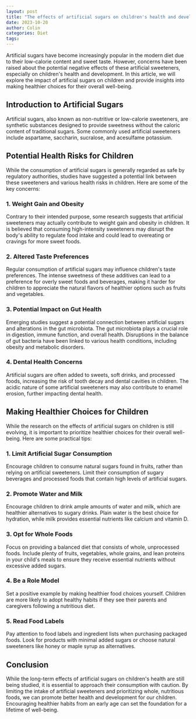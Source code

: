 ```yaml
---
layout: post
title: "The effects of artificial sugars on children's health and development"
date: 2023-10-20
author: Colin
categories: Diet
tags: 
---
```


Artificial sugars have become increasingly popular in the modern diet due to their low-calorie content and sweet taste. However, concerns have been raised about the potential negative effects of these artificial sweeteners, especially on children's health and development. In this article, we will explore the impact of artificial sugars on children and provide insights into making healthier choices for their overall well-being.

## Introduction to Artificial Sugars

Artificial sugars, also known as non-nutritive or low-calorie sweeteners, are synthetic substances designed to provide sweetness without the caloric content of traditional sugars. Some commonly used artificial sweeteners include aspartame, saccharin, sucralose, and acesulfame potassium.

## Potential Health Risks for Children

While the consumption of artificial sugars is generally regarded as safe by regulatory authorities, studies have suggested a potential link between these sweeteners and various health risks in children. Here are some of the key concerns:

### 1. Weight Gain and Obesity

Contrary to their intended purpose, some research suggests that artificial sweeteners may actually contribute to weight gain and obesity in children. It is believed that consuming high-intensity sweeteners may disrupt the body's ability to regulate food intake and could lead to overeating or cravings for more sweet foods.

### 2. Altered Taste Preferences

Regular consumption of artificial sugars may influence children's taste preferences. The intense sweetness of these additives can lead to a preference for overly sweet foods and beverages, making it harder for children to appreciate the natural flavors of healthier options such as fruits and vegetables.

### 3. Potential Impact on Gut Health

Emerging studies suggest a potential connection between artificial sugars and alterations in the gut microbiota. The gut microbiota plays a crucial role in digestion, immune function, and overall health. Disruptions in the balance of gut bacteria have been linked to various health conditions, including obesity and metabolic disorders.

### 4. Dental Health Concerns

Artificial sugars are often added to sweets, soft drinks, and processed foods, increasing the risk of tooth decay and dental cavities in children. The acidic nature of some artificial sweeteners may also contribute to enamel erosion, further impacting dental health.

## Making Healthier Choices for Children

While the research on the effects of artificial sugars on children is still evolving, it is important to prioritize healthier choices for their overall well-being. Here are some practical tips:

### 1. Limit Artificial Sugar Consumption

Encourage children to consume natural sugars found in fruits, rather than relying on artificial sweeteners. Limit their consumption of sugary beverages and processed foods that contain high levels of artificial sugars.

### 2. Promote Water and Milk

Encourage children to drink ample amounts of water and milk, which are healthier alternatives to sugary drinks. Plain water is the best choice for hydration, while milk provides essential nutrients like calcium and vitamin D.

### 3. Opt for Whole Foods

Focus on providing a balanced diet that consists of whole, unprocessed foods. Include plenty of fruits, vegetables, whole grains, and lean proteins in your child's meals to ensure they receive essential nutrients without excessive added sugars.

### 4. Be a Role Model

Set a positive example by making healthier food choices yourself. Children are more likely to adopt healthy habits if they see their parents and caregivers following a nutritious diet.

### 5. Read Food Labels

Pay attention to food labels and ingredient lists when purchasing packaged foods. Look for products with minimal added sugars or choose natural sweeteners like honey or maple syrup as alternatives.

## Conclusion

While the long-term effects of artificial sugars on children's health are still being studied, it is essential to approach their consumption with caution. By limiting the intake of artificial sweeteners and prioritizing whole, nutritious foods, we can promote better health and development for our children. Encouraging healthier habits from an early age can set the foundation for a lifetime of well-being.